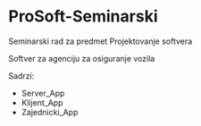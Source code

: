 # ProSoft-Seminarski
Seminarski rad za predmet Projektovanje softvera

Softver za agenciju za osiguranje vozila

Sadrzi:
- Server_App
- Klijent_App
- Zajednicki_App
